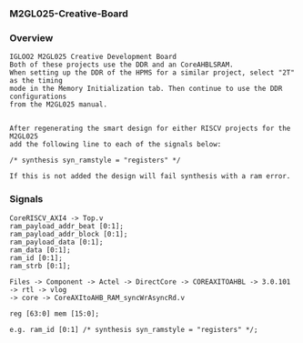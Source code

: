 ### M2GL025-Creative-Board

### Overview
	IGLOO2 M2GL025 Creative Development Board
	Both of these projects use the DDR and an CoreAHBLSRAM.
	When setting up the DDR of the HPMS for a similar project, select "2T" as the timing 
	mode in the Memory Initialization tab. Then continue to use the DDR configurations 
	from the M2GL025 manual. 


	After regenerating the smart design for either RISCV projects for the M2GL025 
	add the	following line to each of the signals below:

	/* synthesis syn_ramstyle = "registers" */

	If this is not added the design will fail synthesis with a ram error.

### Signals 

	CoreRISCV_AXI4 -> Top.v 
	ram_payload_addr_beat [0:1]; 
	ram_payload_addr_block [0:1]; 
	ram_payload_data [0:1];
	ram_data [0:1]; 
	ram_id [0:1]; 
	ram_strb [0:1];

	Files -> Component -> Actel -> DirectCore -> COREAXITOAHBL -> 3.0.101 -> rtl -> vlog 
	-> core -> CoreAXItoAHB_RAM_syncWrAsyncRd.v

	reg [63:0] mem [15:0];

	e.g. ram_id [0:1] /* synthesis syn_ramstyle = "registers" */;


